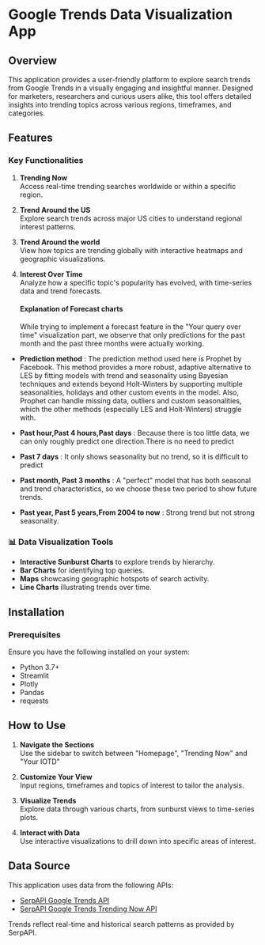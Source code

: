 # Google Trends Data Visualization App

## Overview

This application provides a user-friendly platform to explore search trends from Google Trends in a visually engaging and insightful manner. Designed for marketers, researchers and curious users alike, this tool offers detailed insights into trending topics across various regions, timeframes, and categories.

## Features

### Key Functionalities

1. **Trending Now**  
   Access real-time trending searches worldwide or within a specific region.
2. **Trend Around the US**  
   Explore search trends across major US cities to understand regional interest patterns.
3. **Trend Around the world**  
   View how topics are trending globally with interactive heatmaps and geographic visualizations.
4. **Interest Over Time**  
   Analyze how a specific topic's popularity has evolved, with time-series data and trend forecasts.

   #### Explanation of Forecast charts

   While trying to implement a forecast feature in the "Your query over time" visualization part, we observe that only predictions for the past month and the past three months were actually working.

- **Prediction method** : The prediction method used here is Prophet by Facebook. This method provides a more robust, adaptive alternative to LES by fitting models with trend and seasonality using Bayesian techniques and extends beyond Holt-Winters by supporting multiple seasonalities, holidays and other custom events in the model. Also, Prophet can handle missing data, outliers and custom seasonalities, which the other methods (especially LES and Holt-Winters) struggle with.

- **Past hour,Past 4 hours,Past days** : Because there is too little data, we can only roughly predict one direction.There is no need to predict

- **Past 7 days** : It only shows seasonality but no trend, so it is difficult to predict

- **Past month, Past 3 months** : A "perfect" model that has both seasonal and trend characteristics, so we choose these two period to show future trends.

- **Past year, Past 5 years,From 2004 to now** : Strong trend but not strong seasonality.

### 📊 Data Visualization Tools

- **Interactive Sunburst Charts** to explore trends by hierarchy.
- **Bar Charts** for identifying top queries.
- **Maps** showcasing geographic hotspots of search activity.
- **Line Charts** illustrating trends over time.

## Installation

### Prerequisites

Ensure you have the following installed on your system:

- Python 3.7+
- Streamlit
- Plotly
- Pandas
- requests

## How to Use

1. **Navigate the Sections**  
   Use the sidebar to switch between "Homepage", "Trending Now" and "Your IOTD"

2. **Customize Your View**  
   Input regions, timeframes and topics of interest to tailor the analysis.

3. **Visualize Trends**  
   Explore data through various charts, from sunburst views to time-series plots.

4. **Interact with Data**  
   Use interactive visualizations to drill down into specific areas of interest.

## Data Source

This application uses data from the following APIs:

- [SerpAPI Google Trends API](https://serpapi.com/google-trends-api)
- [SerpAPI Google Trends Trending Now API](https://serpapi.com/google-trends-trending-now)

Trends reflect real-time and historical search patterns as provided by SerpAPI.

